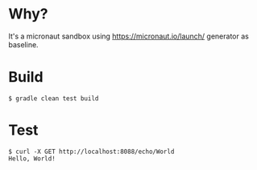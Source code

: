 # Why?
It's a micronaut sandbox using https://micronaut.io/launch/ generator as baseline.

# Build
```
$ gradle clean test build
```

# Test
```
$ curl -X GET http://localhost:8088/echo/World
Hello, World!
```